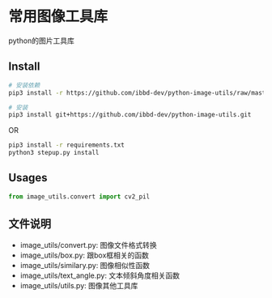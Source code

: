 # 常用图像工具库
python的图片工具库

## Install 

```sh
# 安装依赖
pip3 install -r https://github.com/ibbd-dev/python-image-utils/raw/master/requirements.txt

# 安装
pip3 install git+https://github.com/ibbd-dev/python-image-utils.git
```

OR

```sh
pip3 install -r requirements.txt
python3 stepup.py install
```

## Usages

```python
from image_utils.convert import cv2_pil
```

## 文件说明

- image_utils/convert.py: 图像文件格式转换
- image_utils/box.py: 跟box框相关的函数
- image_utils/similary.py: 图像相似性函数
- image_utils/text_angle.py: 文本倾斜角度相关函数
- image_utils/utils.py: 图像其他工具库
